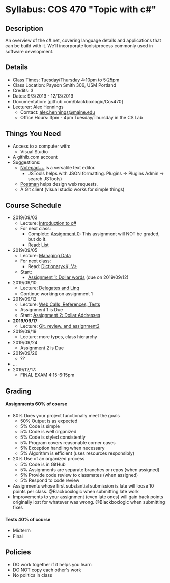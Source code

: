 # Syllabus: COS 470 "Topic with c#"
## Description
An overview of the c#.net, covering language details and applications that can be build with it. We'll incorporate tools/process commonly used in software development.

## Details
* Class Times: Tuesday/Thursday 4:10pm to 5:25pm
* Class Location: Payson Smith 306, USM Portland
* Credits: 3
* Dates: 9/3/2019 - 12/13/2019
* Documentation: [github.com/blackboxlogic/Cos470]
* Lecturer: Alex Hennings
  * Contact: alex.hennings@maine.edu
  * Office Hours: 3pm - 4pm Tuesday/Thursday in the CS Lab

## Things You Need
* Access to a computer with:
  * Visual Studio
* A githib.com account
* Suggestions:
  * [Notepad++](https://notepad-plus-plus.org/download/) is a versatile text editor.
    * JSTools helps with JSON formatting. Plugins -> Plugins Admin -> search JSTools)
  * [Postman](https://www.getpostman.com/downloads/) helps design web requests.
  * A Git client (visual studio works for simple things)

## Course Schedule
* 2019/09/03
  * Lecture: [Introduction to c#](https://github.com/blackboxlogic/Cos470/blob/master/Notes/2019-09-03.md)
  * For next class:
    * Complete: [Assignment 0](https://github.com/blackboxlogic/Cos470/blob/master/Assignment0/Assignment.md): This assignment will NOT be graded, but do it.
    * Read: [List<T>](https://docs.microsoft.com/en-us/dotnet/api/system.collections.generic.list-1)
* 2019/09/05
  * Lecture: [Managing Data](https://github.com/blackboxlogic/Cos470/blob/master/Notes/2019-09-05.md)
  * For next class:
    * Read: [Dictionary<K, V>](https://docs.microsoft.com/en-us/dotnet/api/system.collections.generic.dictionary-2)
  * Start:
    * [Assignment 1: Dollar words](https://github.com/blackboxlogic/Cos470/blob/master/Assignment1/DollarWords.md) (due on 2019/09/12)
* 2019/09/10
  * Lecture: [Delegates and Linq](https://github.com/blackboxlogic/Cos470/blob/master/Notes/2019-09-10.md)
  * Continue working on assignment 1
* 2019/09/12
  * Lecture: [Web Calls, References, Tests](https://github.com/blackboxlogic/Cos470/blob/master/Notes/2019-09-12.md)
  * Assignment 1 is Due
  * Start: [Assignment 2: Dollar Addresses](https://github.com/blackboxlogic/Cos470/blob/master/Assignment2/DollarAddresses.md)
* **2019/09/17**
  * Lecture: [Git, review, and assignment2](https://github.com/blackboxlogic/Cos470/blob/master/Notes/2019-09-17.md)
* 2019/09/19
  * Lecture: more types, class hierarchy
* 2019/09/24
  * Assignment 2 is Due
* 2019/09/26
  * ??
* ...
* 2019/12/17:
  * FINAL EXAM 4:15-6:15pm
## Grading
#### Assignments 60% of course
* 80% Does your project functionally meet the goals
  * 50% Output is as expected
  * 5% Code is simple
  * 5% Code is well organized
  * 5% Code is styled consistently
  * 5% Program covers reasonable corner cases
  * 5% Exception handling when necessary
  * 5% Algorithm is efficient (uses resources responsibly)
* 20% Use of an organized process
  * 5% Code is in GitHub
  * 5% Assignments are separate branches or repos (when assigned)
  * 5% Provide code review to classmates (when assigned)
  * 5% Respond to code review
* Assignments whose first substantial submission is late will loose 10 points per class. @Blackboxlogic when submitting late work
* Improvements to your assignment (even late ones) will gain back points originally lost for whatever was wrong. @Blackboxlogic when submitting fixes

#### Tests 40% of course
* Midterm
* Final

## Policies
* DO work together if it helps you learn
* DO NOT copy each other's work
* No politics in class
